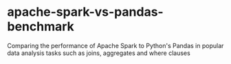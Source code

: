 # apache-spark-vs-pandas-benchmark
Comparing the performance of Apache Spark to Python's Pandas in popular data analysis tasks such as joins, aggregates and where clauses
